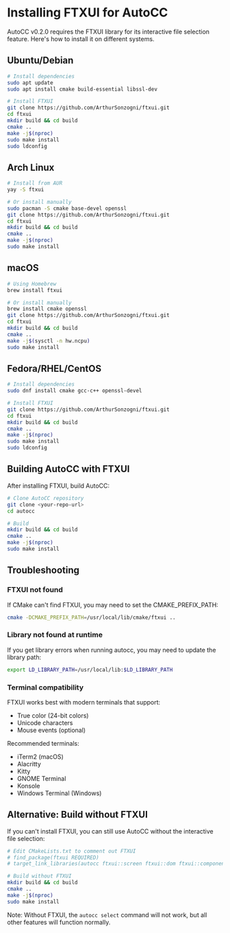 # Installing FTXUI for AutoCC

AutoCC v0.2.0 requires the FTXUI library for its interactive file selection feature. Here's how to install it on different systems.

## Ubuntu/Debian

```bash
# Install dependencies
sudo apt update
sudo apt install cmake build-essential libssl-dev

# Install FTXUI
git clone https://github.com/ArthurSonzogni/ftxui.git
cd ftxui
mkdir build && cd build
cmake ..
make -j$(nproc)
sudo make install
sudo ldconfig
```

## Arch Linux

```bash
# Install from AUR
yay -S ftxui

# Or install manually
sudo pacman -S cmake base-devel openssl
git clone https://github.com/ArthurSonzogni/ftxui.git
cd ftxui
mkdir build && cd build
cmake ..
make -j$(nproc)
sudo make install
```

## macOS

```bash
# Using Homebrew
brew install ftxui

# Or install manually
brew install cmake openssl
git clone https://github.com/ArthurSonzogni/ftxui.git
cd ftxui
mkdir build && cd build
cmake ..
make -j$(sysctl -n hw.ncpu)
sudo make install
```

## Fedora/RHEL/CentOS

```bash
# Install dependencies
sudo dnf install cmake gcc-c++ openssl-devel

# Install FTXUI
git clone https://github.com/ArthurSonzogni/ftxui.git
cd ftxui
mkdir build && cd build
cmake ..
make -j$(nproc)
sudo make install
sudo ldconfig
```

## Building AutoCC with FTXUI

After installing FTXUI, build AutoCC:

```bash
# Clone AutoCC repository
git clone <your-repo-url>
cd autocc

# Build
mkdir build && cd build
cmake ..
make -j$(nproc)
sudo make install
```

## Troubleshooting

### FTXUI not found
If CMake can't find FTXUI, you may need to set the CMAKE_PREFIX_PATH:

```bash
cmake -DCMAKE_PREFIX_PATH=/usr/local/lib/cmake/ftxui ..
```

### Library not found at runtime
If you get library errors when running autocc, you may need to update the library path:

```bash
export LD_LIBRARY_PATH=/usr/local/lib:$LD_LIBRARY_PATH
```

### Terminal compatibility
FTXUI works best with modern terminals that support:
- True color (24-bit colors)
- Unicode characters
- Mouse events (optional)

Recommended terminals:
- iTerm2 (macOS)
- Alacritty
- Kitty
- GNOME Terminal
- Konsole
- Windows Terminal (Windows)

## Alternative: Build without FTXUI

If you can't install FTXUI, you can still use AutoCC without the interactive file selection:

```bash
# Edit CMakeLists.txt to comment out FTXUI
# find_package(ftxui REQUIRED)
# target_link_libraries(autocc ftxui::screen ftxui::dom ftxui::component)

# Build without FTXUI
mkdir build && cd build
cmake ..
make -j$(nproc)
sudo make install
```

Note: Without FTXUI, the `autocc select` command will not work, but all other features will function normally.